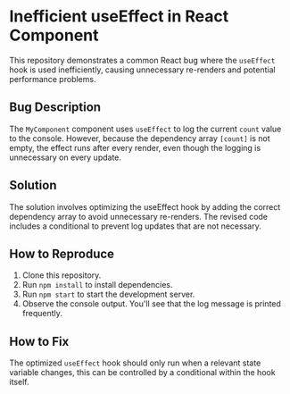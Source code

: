 # Inefficient useEffect in React Component

This repository demonstrates a common React bug where the `useEffect` hook is used inefficiently, causing unnecessary re-renders and potential performance problems.

## Bug Description

The `MyComponent` component uses `useEffect` to log the current `count` value to the console.  However, because the dependency array `[count]` is not empty, the effect runs after every render, even though the logging is unnecessary on every update.

## Solution

The solution involves optimizing the useEffect hook by adding the correct dependency array to avoid unnecessary re-renders.  The revised code includes a conditional to prevent log updates that are not necessary.

## How to Reproduce

1. Clone this repository.
2. Run `npm install` to install dependencies.
3. Run `npm start` to start the development server.
4. Observe the console output.  You'll see that the log message is printed frequently.

## How to Fix

The optimized `useEffect` hook should only run when a relevant state variable changes, this can be controlled by a conditional within the hook itself.